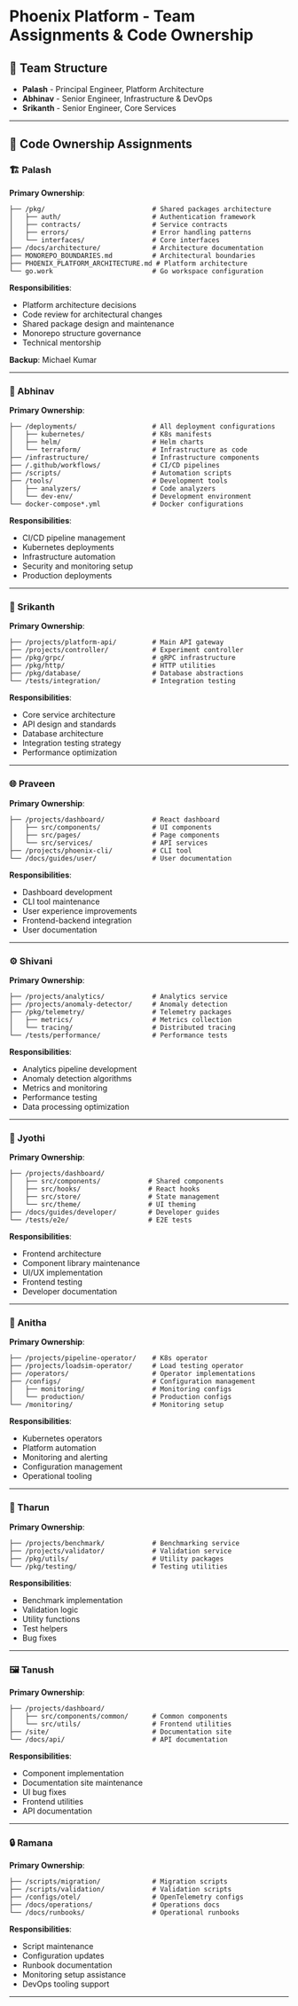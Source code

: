 # Phoenix Platform - Team Assignments & Code Ownership

## 👥 Team Structure


- **Palash** - Principal Engineer, Platform Architecture
- **Abhinav** - Senior Engineer, Infrastructure & DevOps
- **Srikanth** - Senior Engineer, Core Services

---

## 📂 Code Ownership Assignments

### 🏗️ Palash

**Primary Ownership**:
```
├── /pkg/                           # Shared packages architecture
│   ├── auth/                       # Authentication framework
│   ├── contracts/                  # Service contracts
│   ├── errors/                     # Error handling patterns
│   └── interfaces/                 # Core interfaces
├── /docs/architecture/             # Architecture documentation
├── MONOREPO_BOUNDARIES.md          # Architectural boundaries
├── PHOENIX_PLATFORM_ARCHITECTURE.md # Platform architecture
└── go.work                         # Go workspace configuration
```

**Responsibilities**:
- Platform architecture decisions
- Code review for architectural changes
- Shared package design and maintenance
- Monorepo structure governance
- Technical mentorship

**Backup**: Michael Kumar

---

### 🔧 Abhinav
**Primary Ownership**:
```
├── /deployments/                   # All deployment configurations
│   ├── kubernetes/                 # K8s manifests
│   ├── helm/                       # Helm charts
│   └── terraform/                  # Infrastructure as code
├── /infrastructure/                # Infrastructure components
├── /.github/workflows/             # CI/CD pipelines
├── /scripts/                       # Automation scripts
├── /tools/                         # Development tools
│   ├── analyzers/                  # Code analyzers
│   └── dev-env/                    # Development environment
└── docker-compose*.yml             # Docker configurations
```

**Responsibilities**:
- CI/CD pipeline management
- Kubernetes deployments
- Infrastructure automation
- Security and monitoring setup
- Production deployments


---

### 💼 Srikanth
**Primary Ownership**:
```
├── /projects/platform-api/         # Main API gateway
├── /projects/controller/           # Experiment controller
├── /pkg/grpc/                      # gRPC infrastructure
├── /pkg/http/                      # HTTP utilities
├── /pkg/database/                  # Database abstractions
└── /tests/integration/             # Integration testing
```

**Responsibilities**:
- Core service architecture
- API design and standards
- Database architecture
- Integration testing strategy
- Performance optimization

---

### 🌐 Praveen

**Primary Ownership**:
```
├── /projects/dashboard/            # React dashboard
│   ├── src/components/             # UI components
│   ├── src/pages/                  # Page components
│   └── src/services/               # API services
├── /projects/phoenix-cli/          # CLI tool
└── /docs/guides/user/              # User documentation
```

**Responsibilities**:
- Dashboard development
- CLI tool maintenance
- User experience improvements
- Frontend-backend integration
- User documentation
---

### ⚙️ Shivani

**Primary Ownership**:
```
├── /projects/analytics/            # Analytics service
├── /projects/anomaly-detector/     # Anomaly detection
├── /pkg/telemetry/                 # Telemetry packages
│   ├── metrics/                    # Metrics collection
│   └── tracing/                    # Distributed tracing
└── /tests/performance/             # Performance tests
```

**Responsibilities**:
- Analytics pipeline development
- Anomaly detection algorithms
- Metrics and monitoring
- Performance testing
- Data processing optimization

---

### 🎨 Jyothi

**Primary Ownership**:
```
├── /projects/dashboard/
│   ├── src/components/            # Shared components
│   ├── src/hooks/                 # React hooks
│   ├── src/store/                 # State management
│   └── src/theme/                 # UI theming
├── /docs/guides/developer/        # Developer guides
└── /tests/e2e/                    # E2E tests
```

**Responsibilities**:
- Frontend architecture
- Component library maintenance
- UI/UX implementation
- Frontend testing
- Developer documentation


---

### 🚀 Anitha

**Primary Ownership**:
```
├── /projects/pipeline-operator/    # K8s operator
├── /projects/loadsim-operator/     # Load testing operator
├── /operators/                     # Operator implementations
├── /configs/                       # Configuration management
│   ├── monitoring/                 # Monitoring configs
│   └── production/                 # Production configs
└── /monitoring/                    # Monitoring setup
```

**Responsibilities**:
- Kubernetes operators
- Platform automation
- Monitoring and alerting
- Configuration management
- Operational tooling


---

### 🔌 Tharun

**Primary Ownership**:
```
├── /projects/benchmark/            # Benchmarking service
├── /projects/validator/            # Validation service
├── /pkg/utils/                     # Utility packages
└── /pkg/testing/                   # Testing utilities
```

**Responsibilities**:
- Benchmark implementation
- Validation logic
- Utility functions
- Test helpers
- Bug fixes


---

### 🖼️ Tanush

**Primary Ownership**:
```
├── /projects/dashboard/
│   ├── src/components/common/      # Common components
│   └── src/utils/                  # Frontend utilities
├── /site/                          # Documentation site
└── /docs/api/                      # API documentation
```

**Responsibilities**:
- Component implementation
- Documentation site maintenance
- UI bug fixes
- Frontend utilities
- API documentation
---

### 🔒 Ramana

**Primary Ownership**:
```
├── /scripts/migration/             # Migration scripts
├── /scripts/validation/            # Validation scripts
├── /configs/otel/                  # OpenTelemetry configs
├── /docs/operations/               # Operations docs
└── /docs/runbooks/                 # Operational runbooks
```

**Responsibilities**:
- Script maintenance
- Configuration updates
- Runbook documentation
- Monitoring setup assistance
- DevOps tooling support

---



